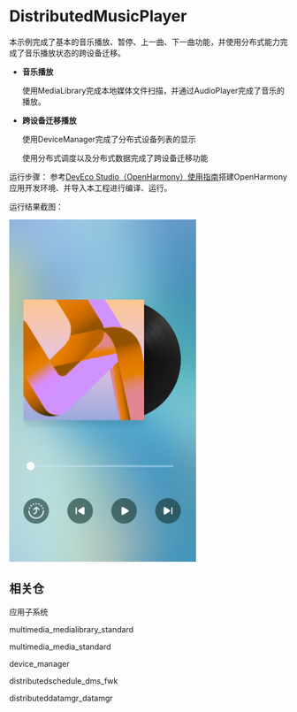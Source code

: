 # DistributedMusicPlayer

本示例完成了基本的音乐播放、暂停、上一曲、下一曲功能，并使用分布式能力完成了音乐播放状态的跨设备迁移。
- **音乐播放**

    使用MediaLibrary完成本地媒体文件扫描，并通过AudioPlayer完成了音乐的播放。
- **跨设备迁移播放**

    使用DeviceManager完成了分布式设备列表的显示

    使用分布式调度以及分布式数据完成了跨设备迁移功能

运行步骤：
参考[DevEco Studio（OpenHarmony）使用指南](https://gitee.com/openharmony/docs/blob/master/zh-cn/application-dev/quick-start/DevEco-Studio%EF%BC%88OpenHarmony%EF%BC%89%E4%BD%BF%E7%94%A8%E6%8C%87%E5%8D%97.md)搭建OpenHarmony应用开发环境、并导入本工程进行编译、运行。

运行结果截图：

![](screenshots/device/main.png)

## 相关仓
应用子系统

multimedia_medialibrary_standard

multimedia_media_standard

device_manager

distributedschedule_dms_fwk

distributeddatamgr_datamgr